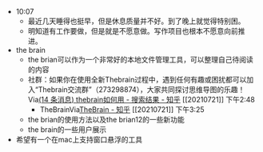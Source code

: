- 10:07
    - 最近几天睡得也挺早，但是休息质量并不好。到了晚上就觉得特别困。
    - 明知道有工作要做，但是就是不愿意做。写作项目也根本不愿意向前推进。
-  the brain
    - the brian可以作为一个非常好的本地文件管理工具，可以整理自己待阅读的内容
    - 社群：如果你在使用全新Thebrain过程中，遇到任何有趣或困扰都可以加入“Thebrain交流群”（273298874），大家共同探讨思维导图的乐趣！
Via[(14 条消息) thebrain如何用 - 搜索结果 - 知乎](https://www.zhihu.com/search?q=thebrain%E5%A6%82%E4%BD%95%E7%94%A8&utm_content=search_relatedsearch&type=content) [[20210721]] 下午2:48
        - TheBrainVia[TheBrain - 知乎](https://www.zhihu.com/topic/19583518/hot) [[20210721]] 下午3:25
    - the brian的使用方法以及the brian12的一些新功能
    - the brain的一些用户展示
- 希望有一个在mac上支持窗口悬浮的工具
